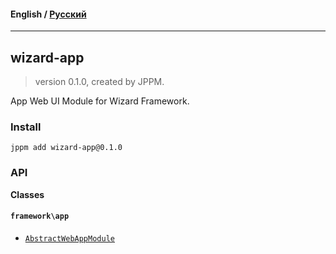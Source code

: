 #### **English** / [Русский](README.ru.md)

---

## wizard-app
> version 0.1.0, created by JPPM.

App Web UI Module for Wizard Framework.

### Install
```
jppm add wizard-app@0.1.0
```

### API
**Classes**

#### `framework\app`

- [`AbstractWebAppModule`](https://github.com/jphp-group/wizard-framework/blob/master/wizard-app/api-docs/classes/framework/app/AbstractWebAppModule.md)